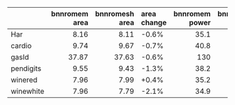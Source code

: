 |           |   bnnromem area |   bnnromesh area | area change   |   bnnromem power |   bnnromesh power | power change   |
|:----------|----------------:|-----------------:|:--------------|-----------------:|------------------:|:---------------|
| Har       |            8.16 |             8.11 | -0.6%         |             35.1 |              35.3 | +0.6%          |
| cardio    |            9.74 |             9.67 | -0.7%         |             40.8 |              40.1 | -1.7%          |
| gasId     |           37.87 |            37.63 | -0.6%         |            130   |             129.6 | -0.3%          |
| pendigits |            9.55 |             9.43 | -1.3%         |             38.2 |              38.7 | +1.3%          |
| winered   |            7.96 |             7.99 | +0.4%         |             35.2 |              34.8 | -1.1%          |
| winewhite |            7.96 |             7.79 | -2.1%         |             34.9 |              34.1 | -2.3%          |